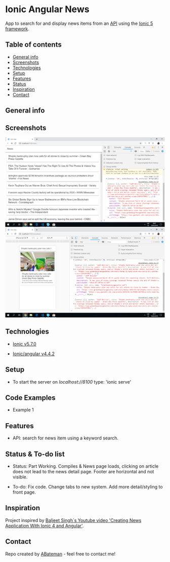 # Ionic Angular News

App to search for and display news items from an [API](https://newsapi.org/) using the [Ionic 5 framework](https://ionicframework.com/docs).

## Table of contents

* [General info](#general-info)
* [Screenshots](#screenshots)
* [Technologies](#technologies)
* [Setup](#setup)
* [Features](#features)
* [Status](#status)
* [Inspiration](#inspiration)
* [Contact](#contact)

## General info

## Screenshots

![A news page - full screen size](./img/newspage.png)
![A news detail page - iphone 6 size](./img/newsdetail.png)

## Technologies

* [Ionic v5.7.0](https://ionicframework.com/)

* [Ionic/angular v4.4.2](https://www.npmjs.com/package/@ionic/angular)

## Setup

* To start the server on _localhost://8100_ type: 'ionic serve'

## Code Examples

* Example 1

## Features

* API: search for news item using a keyword search.

## Status & To-do list

* Status: Part Working. Compiles & News page loads, clicking on article does not lead to the news detail page. Footer are horizontal and not visible.

* To-do: Fix code. Change tabs to new system. Add more detail/styling to front page.

## Inspiration

Project inspired by [Baljeet Singh´s Youtube video 'Creating News Application With Ionic 4 and Angular'](https://www.youtube.com/watch?v=NJ9C7iY9350).

## Contact

Repo created by [ABateman](https://www.andrewbateman.org) - feel free to contact me!
